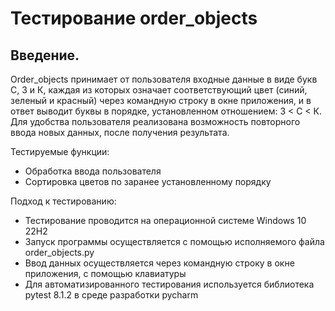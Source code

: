 # Тестирование order_objects

## Введение.

Order_objects принимает от пользователя входные данные в виде букв С, З и К, каждая из которых означает соответствующий цвет (синий, зеленый и красный) через командную строку в окне приложения, и в ответ выводит буквы в порядке, установленном отношением: З < С < К.
Для удобства пользователя реализована возможность повторного ввода новых данных, после получения результата. 

Тестируемые функции:
- Обработка ввода пользователя
- Сортировка цветов по заранее установленному порядку

Подход к тестированию:
- Тестирование проводится на операционной системе Windows 10 22H2
- Запуск программы осуществляется с помощью исполняемого файла order_objects.py
- Ввод данных осуществляется через командную строку в окне приложения, с помощью клавиатуры
- Для автоматизированного тестирования используется библиотека pytest 8.1.2 в среде разработки pycharm 
